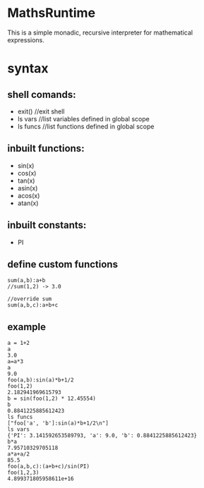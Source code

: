 # MathsRuntime
This is a simple monadic, recursive interpreter for mathematical expressions.
# syntax

## shell comands:
- exit() //exit shell
- ls vars //list variables defined in global scope
- ls funcs //list functions defined in global scope

## inbuilt functions:
- sin(x)
- cos(x)
- tan(x)
- asin(x)
- acos(x)
- atan(x)

## inbuilt constants:
- PI

## define custom functions
```
sum(a,b):a+b
//sum(1,2) -> 3.0

//override sum
sum(a,b,c):a+b+c

```

## example
```
a = 1+2
a
3.0
a=a*3
a
9.0
foo(a,b):sin(a)*b+1/2
foo(1,2)
2.182941969615793
b = sin(foo(1,2) * 12.45554) 
b
0.8841225885612423
ls funcs
["foo['a', 'b']:sin(a)*b+1/2\n"]
ls vars
{'PI': 3.141592653589793, 'a': 9.0, 'b': 0.8841225885612423}
b*a
7.95710329705118
a*a+a/2
85.5
foo(a,b,c):(a+b+c)/sin(PI)              
foo(1,2,3)
4.899371805958611e+16
```
